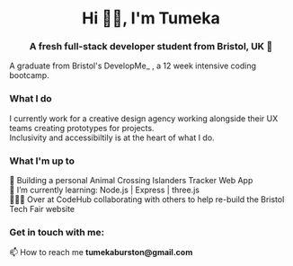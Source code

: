 <h1 align="center">Hi 👋🏻, I'm Tumeka </h1>
<h3 align="center">A fresh full-stack developer student from Bristol, UK 💫</h3>
<p>A graduate from Bristol's DevelopMe_ , a 12 week intensive coding bootcamp. </p>

### What I do
I currently work for a creative design agency working alongside their UX teams creating prototypes for projects. 
<br>Inclusivity and accessibiltily is at the heart of what I do. 

### What I'm up to
👾 Building a personal Animal Crossing Islanders Tracker Web App <br>
🌱 I’m currently learning: Node.js | Express | three.js <br>
👩🏻‍💻 Over at CodeHub collaborating with others to help re-build the Bristol Tech Fair website

<h3 align="left">Get in touch with me:</h3>
<p>📫 How to reach me <strong>tumekaburston@gmail.com</strong></p>


